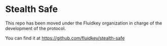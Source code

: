 # Stealth Safe

This repo has been moved under the Fluidkey organization in charge of the development of the protocol.

You can find it at https://github.com/fluidkey/stealth-safe
